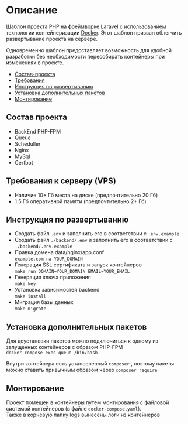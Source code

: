 # Описание
Шаблон проекта PHP на фреймворке Laravel с использованием технологии контейнеризации [Docker](https://www.docker.com/). Этот шаблон призван облегчить развертывание проекта на сервере. 

Одновременно шаблон предоставляет возможность для удобной разработки без необходимости пересобирать контейнеры при изменениях в проекте.
- [Состав-проекта](#состав-проекта)
- [Требования](#требования-к-серверу-(vps))
- [Инструкция по развертыванию](#инструкция-по-развертыванию)
- [Установка дополнительных пакетов](Установка-дополнительных-пакетов)
- [Монтирование](Монтирование)
## Состав проекта
- BackEnd PHP-FPM 
- Queue 
- Scheduller
- Nginx
- MySql
- Certbot
## Требования к серверу (VPS)
- Наличие 10+ Гб места на диске (предпочтительно 20 Гб)
- 1.5 Гб оперативной памяти (предпочтительно 2+ Гб)
## Инструкция по развертыванию 
- Создать файл `.env` и заполнить его в соответствии с `.env.example`
- Создать файл `./backend/.env` и заполнить его в соответствии с `./backend/.env.example`
- Правка домена data/nginx/app.conf     
`example.com на YOUR_DOMAIN `
- Генерация  SSL сертификата и запуск контейнеров  
`make run DOMAIN=YOUR_DOMAIN EMAIL=YOUR_EMAIL`
- Генерация ключа приложения    
`make key`
- Установка зависимостей backend    
 `make install`
- Миграция базы данных  
`make migrate`
## Установка дополнительных пакетов
Для доустановки пакетов можно подключиться к одному из запущенных контейнеров c образом PHP-FPM     
`docker-compose exec queue /bin/bash`         

Внутри контейнера есть установленный `composer` , поэтому пакеты можно ставить привычным образом через `composer require`
## Монтирование
Проект помещен в контейнеры путем монтирования с файловой системой контейнеров (в файле `docker-compose.yaml`).     
Также в корневую папку logs вынесены логи из контейнеров